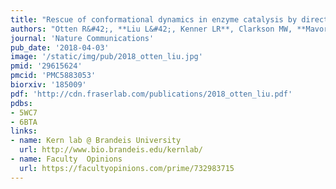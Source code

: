 ```yaml
---
title: "Rescue of conformational dynamics in enzyme catalysis by directed evolution"
authors: "Otten R&#42;, **Liu L&#42;, Kenner LR**, Clarkson MW, **Mavor D**, Tawfik DS, Kern D, **Fraser JS**."
journal: 'Nature Communications'
pub_date: '2018-04-03'
image: '/static/img/pub/2018_otten_liu.jpg'
pmid: '29615624'
pmcid: 'PMC5883053'
biorxiv: '185009'
pdf: 'http://cdn.fraserlab.com/publications/2018_otten_liu.pdf'
pdbs:
- 5WC7
- 6BTA
links:
- name: Kern lab @ Brandeis University
  url: http://www.bio.brandeis.edu/kernlab/
- name: Faculty  Opinions
  url: https://facultyopinions.com/prime/732983715
---
```

